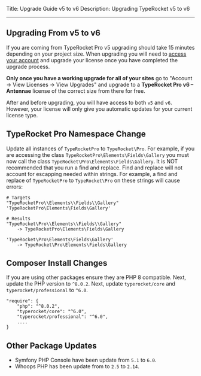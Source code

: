 Title: Upgrade Guide v5 to v6
Description: Upgrading TypeRocket v5 to v6

---

## Upgrading From v5 to v6

If you are coming from TypeRocket Pro v5 upgrading should take 15 minutes depending on your project size. When upgrading you will need to [access your account](/account/) and upgrade your license once you have completed the upgrade process.

**Only once you have a working upgrade for all of your sites** go to "Account -> View Licenses -> View Upgrades" and upgrade to a **TypeRocket Pro v6 – Antennae** license of the correct size from there for free.

After and before upgrading, you will have access to both `v5` and `v6`. However, your license will only give you automatic updates for your current license type.

## TypeRocket Pro Namespace Change

Update all instances of `TypeRocketPro` to `TypeRocket\Pro`. For example, if you are accessing the class `TypeRocketPro\Elements\Fields\Gallery` you must now call the class `TypeRocket\Pro\Elements\Fields\Gallery`. It is NOT recommended that you run a find and replace. Find and replace will not account for escapping needed within strings. For example, a find and replace of `TypeRocketPro` to `TypeRocket\Pro` on these strings will cause errors:

```
# Targets
"TypeRocketPro\\Elements\\Fields\\Gallery"
'TypeRocketPro\Elements\Fields\Gallery'

# Results
"TypeRocket\Pro\\Elements\\Fields\\Gallery" 
    -> TypeRocketPro\Elements\Fields\Gallery
    
'TypeRocket\Pro\Elements\Fields\Gallery' 
    -> TypeRocket\Pro\Elements\Fields\Gallery
```

## Composer Install Changes

If you are using other packages ensure they are PHP 8 compatible. Next, update the PHP version to `^8.0.2`. Next, update `typerocket/core` and `typerocket/professional` to `^6.0`.

```
"require": {
    "php": "^8.0.2",
    "typerocket/core": "^6.0",
    "typerocket/professional": "^6.0",
    ....
}
```

## Other Package Updates

- Symfony PHP Console have been update from `5.1` to `6.0`.
- Whoops PHP has been update from to `2.5` to `2.14`.


